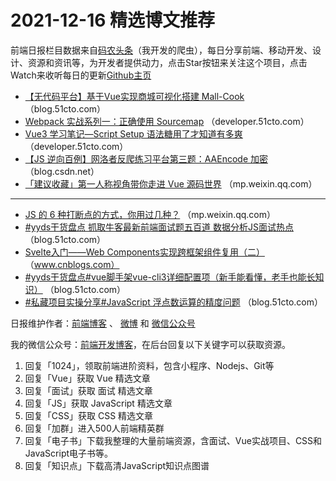 # 2021-12-16 精选博文推荐

前端日报栏目数据来自[码农头条](https://toutiao.qdkfweb.cn/)（我开发的爬虫），每日分享前端、移动开发、设计、资源和资讯等，为开发者提供动力，点击Star按钮来关注这个项目，点击Watch来收听每日的更新[Github主页](https://github.com/kujian/frontendDaily)
* [【无代码平台】基于Vue实现商城可视化搭建 Mall-Cook](https://blog.51cto.com/u_12227485/4802819) （blog.51cto.com）
* [Webpack 实战系列一：正确使用 Sourcemap](https://developer.51cto.com/art/202112/695341.htm) （developer.51cto.com）
* [Vue3 学习笔记—Script Setup 语法糖用了才知道有多爽](https://developer.51cto.com/art/202112/695328.htm) （developer.51cto.com）
* [【JS 逆向百例】网洛者反爬练习平台第三题：AAEncode 加密](https://blog.csdn.net/qq_36759224/article/details/121920864) （blog.csdn.net）
* [「建议收藏」第一人称视角带你走进 Vue 源码世界](https://mp.weixin.qq.com/s?__biz=Mzg5NDEyMzA2NQ==&mid=2247488235&idx=1&sn=7234e9d44bedd1fdc435733cb346884e) （mp.weixin.qq.com）

***
* [JS 的 6 种打断点的方式，你用过几种？](https://mp.weixin.qq.com/s?__biz=Mzg3OTYzMDkzMg==&mid=2247486910&idx=1&sn=cbb8d8e33ea19db82351875b0ff9342d) （mp.weixin.qq.com）
* [#yyds干货盘点 抓取牛客最新前端面试题五百道 数据分析JS面试热点](https://blog.51cto.com/u_11724598/4805393) （blog.51cto.com）
* [Svelte入门——Web Components实现跨框架组件复用（二）](https://www.cnblogs.com/powertoolsteam/p/15692007.html) （www.cnblogs.com）
* [#yyds干货盘点#vue脚手架vue-cli3详细配置项（新手能看懂，老手也能长知识）](https://blog.51cto.com/u_15453248/4803224) （blog.51cto.com）
* [#私藏项目实操分享#JavaScript 浮点数运算的精度问题](https://blog.51cto.com/u_15335909/4803178) （blog.51cto.com）

日报维护作者：[前端博客](https://qdkfweb.cn/) 、 [微博](http://weibo.com/kujian) 和 [微信公众号](https://open.weixin.qq.com/qr/code?username=caibaojian_com)

我的微信公众号：[前端开发博客](https://open.weixin.qq.com/qr/code?username=caibaojian_com)，在后台回复以下关键字可以获取资源。

1. 回复「1024」，领取前端进阶资料，包含小程序、Nodejs、Git等
2. 回复「Vue」获取 Vue 精选文章
3. 回复「面试」获取 面试 精选文章
4. 回复「JS」获取 JavaScript 精选文章
5. 回复「CSS」获取 CSS 精选文章
6. 回复「加群」进入500人前端精英群
7. 回复「电子书」下载我整理的大量前端资源，含面试、Vue实战项目、CSS和JavaScript电子书等。
8. 回复「知识点」下载高清JavaScript知识点图谱